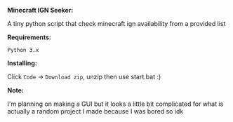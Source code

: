 **Minecraft IGN Seeker:**

A tiny python script that check minecraft ign availability from a provided list

**Requirements:**

   ```Python 3.x```

**Installing:**

Click `Code` -> `Download zip`, unzip then use start.bat :)

**Note:**

I'm planning on making a GUI but it looks a little bit complicated for what is actually a random project I made because I was bored so idk
